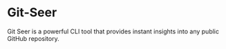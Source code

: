 # Git-Seer
Git Seer is a powerful CLI tool that provides instant insights into any public GitHub repository.
